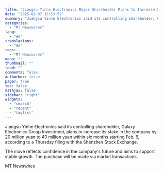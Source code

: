 ```yaml
---
title: "Jiangsu Yinhe Electronics Major Shareholder Plans to Increase Stake"
date: "2025-02-07 15:53:57"
summary: "Jiangsu Yinhe Electronics said its controlling shareholder, Galaxy Electronics Group Investment, plans to increase its stake in the company by 20 million yuan to 40 million yuan within six months starting Feb. 6, according to a Thursday filing with the Shenzhen Stock Exchange. The move reflects confidence in the company's..."
categories:
  - "MT Newswires"
lang:
  - "en"
translations:
  - "en"
tags:
  - "MT Newswires"
menu: ""
thumbnail: ""
lead: ""
comments: false
authorbox: false
pager: true
toc: false
mathjax: false
sidebar: "right"
widgets:
  - "search"
  - "recent"
  - "taglist"
---
```


Jiangsu Yinhe Electronics said its controlling shareholder, Galaxy Electronics Group Investment, plans to increase its stake in the company by 20 million yuan to 40 million yuan within six months starting Feb. 6, according to a Thursday filing with the Shenzhen Stock Exchange.

The move reflects confidence in the company's future and aims to support stable growth. The purchase will be made via market transactions.

[MT Newswires](https://www.tradingview.com/news/mtnewswires.com:20250207:G2464989:0/)

